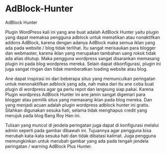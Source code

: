 # AdBlock-Hunter
AdBlock Hunter

Plugin WordPress kali ini yang ane buat adalah AdBlock Hunter yaitu plugin yang dapat memaksa pengguna adblock untuk mematikan atau nonaktifkan addons AdBlock, karena dengan adanya AdBlock maka semua iklan yang ada pada website / blog tidak terlihat. Itu sangat merisaukan para blogger dan webmaster, karena iklan yang merupakan tambahan uang rokok tidak ada alias ditutup. Maka pengguna wordpress sangat disarankan memasang plugin ini pada blog wordpress mereka. Selain dapat dikonfigurasi, plugin ini juga sangat ringan dan tidak memberatkan loading website atau blog.

Ane dapat inspirasi ini dari beberapa situs yang memunculkan peringatan untuk menonaktifkan adblock yang ada, nah maka dari itu ane coba buat plugin di wordpress agar ga perlu repot dan langsung siap pakai. Karena Plugin wordpress AdBlock Hunter ini  ane jamin sangat digemari para blogger atau pemilik situs yang memasang iklan pada blog mereka. Dan yang menjadi acuan adalah plugin wordpress adblock hunter ini gratis. Silahkan digunakan sesuka hati, selama tidak menghapus credit yang merujuk pada blog Bang Roy Han ini.

Tulisan yang muncul di jendela peringatan juga dapat di konfigurasi melalui admin seperti pada gambar dibawah ini. Tujuannya agar pengguna bisa merubah kata-kata sesuka hati dan tidak dibatasi kalimat. Juga pengguna memungkinkan untuk merubah gambar yang ada pada tengah jendela peringatan / warning AdBlock Plus Hunter.
